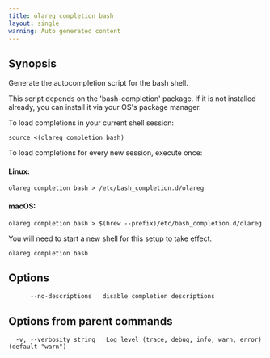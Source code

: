 ```yaml
---
title: olareg completion bash
layout: single
warning: Auto generated content
---
```


## Synopsis

Generate the autocompletion script for the bash shell.

This script depends on the 'bash-completion' package.
If it is not installed already, you can install it via your OS's package manager.

To load completions in your current shell session:

	source <(olareg completion bash)

To load completions for every new session, execute once:

#### Linux:

	olareg completion bash > /etc/bash_completion.d/olareg

#### macOS:

	olareg completion bash > $(brew --prefix)/etc/bash_completion.d/olareg

You will need to start a new shell for this setup to take effect.

```shell
olareg completion bash
```

## Options

```text
      --no-descriptions   disable completion descriptions
```

## Options from parent commands

```text
  -v, --verbosity string   Log level (trace, debug, info, warn, error) (default "warn")
```
